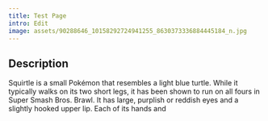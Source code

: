 ```yaml
---
title: Test Page
intro: Edit
image: assets/90288646_10158292724941255_8630373336884445184_n.jpg
---
```

## Description
Squirtle is a small Pokémon that resembles a light blue turtle. While it typically walks on its two short legs, it has been shown to run on all fours in Super Smash Bros. <!-- end excerpt --> Brawl. It has large, purplish or reddish eyes and a slightly hooked upper lip. Each of its hands and